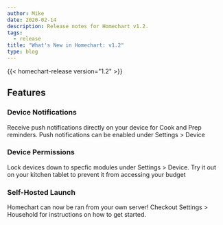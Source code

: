 ```yaml
---
author: Mike
date: 2020-02-14
description: Release notes for Homechart v1.2.
tags:
  - release
title: "What's New in Homechart: v1.2"
type: blog
---
```


{{< homechart-release version="1.2" >}}

## Features

### Device Notifications

Receive push notifications directly on your device for Cook and Prep reminders.  Push notifications can be enabled under Settings > Device

### Device Permissions
Lock devices down to specfic modules under Settings > Device.  Try it out on your kitchen tablet to prevent it from accessing your budget

### Self-Hosted Launch
Homechart can now be ran from your own server!  Checkout Settings > Household for instructions on how to get started.
